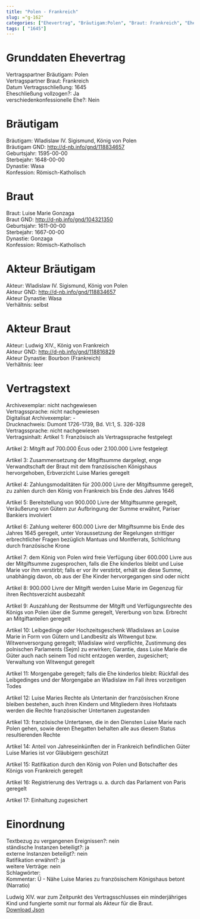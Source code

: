 ```yaml
---
title: "Polen - Frankreich"
slug: ="g-162"
categories: ["Ehevertrag", "Bräutigam:Polen", "Braut: Frankreich", "Eheschließung vollzogen?:Ja", "verschiedenkonfessionelle Ehe?:Nein", "Dynastie Bräutigam:Wasa", "Akteur Bräutigam:Wladislaw IV. Sigismund, König von Polen", "Akteur Braut:Ludwig XIV., König von Frankreich", "Textbezug?:nein", "Ständisch?:ja", "Ratifikation?:ja", "Sonstiges?:nein", "Bräutigam:Polen", "Braut: Frankreich"]
tags: [ "1645"]
---
```

<!--more-->

# Grunddaten Ehevertrag

Vertragspartner Bräutigam: Polen<br>
Vertragspartner Braut: Frankreich<br>
Datum Vertragsschließung: 1645<br>
Eheschließung vollzogen?: Ja<br>
verschiedenkonfessionelle Ehe?: Nein<br>
# Bräutigam

Bräutigam: Wladislaw IV. Sigismund, König von Polen<br>
Bräutigam GND: http://d-nb.info/gnd/118834657<br>
Geburtsjahr: 1595-00-00<br>
Sterbejahr: 1648-00-00<br>
Dynastie: Wasa<br>
Konfession: Römisch-Katholisch<br>
# Braut

Braut: Luise Marie Gonzaga<br>
Braut GND: http://d-nb.info/gnd/104321350<br>
Geburtsjahr: 1611-00-00<br>
Sterbejahr: 1667-00-00<br>
Dynastie: Gonzaga<br>
Konfession: Römisch-Katholisch<br>
# Akteur Bräutigam

Akteur: Wladislaw IV. Sigismund, König von Polen<br>
Akteur GND: http://d-nb.info/gnd/118834657<br>
Akteur Dynastie: Wasa<br>
Verhältnis: selbst<br>
# Akteur Braut

Akteur: Ludwig XIV., König von Frankreich<br>
Akteur GND: http://d-nb.info/gnd/118816829<br>
Akteur Dynastie: Bourbon (Frankreich)<br>
Verhältnis: leer<br>
# Vertragstext

Archivexemplar: nicht nachgewiesen<br>
Vertragssprache: nicht nachgewiesen<br>
Digitalisat Archivexemplar: -<br>
Drucknachweis: Dumont 1726-1739, Bd. VI:1, S. 326-328<br>
Vertragssprache: nicht nachgewiesen<br>
Vertragsinhalt: Artikel 1: Französisch als Vertragssprache festgelegt

Artikel 2: Mitgift auf 700.000 Écus oder 2.100.000 Livre festgelegt

Artikel 3: Zusammensetzung der Mitgiftsumme dargelegt, enge Verwandtschaft der Braut mit dem französischen Königshaus hervorgehoben, Erbverzicht Luise Maries geregelt

Artikel 4: Zahlungsmodalitäten für 200.000 Livre der Mitgiftsumme geregelt, zu zahlen durch den König von Frankreich bis Ende des Jahres 1646 

Artikel 5: Bereitstellung von 900.000 Livre der Mitgiftsumme geregelt, Veräußerung von Gütern zur Aufbringung der Summe erwähnt, Pariser Bankiers involviert 

Artikel 6: Zahlung weiterer 600.000 Livre der Mitgiftsumme bis Ende des Jahres 1645 geregelt, unter Voraussetzung der Regelungen strittiger erbrechtlicher Fragen bezüglich Mantuas und Montferrats, Schlichtung durch französische Krone

Artikel 7: dem König von Polen wird freie Verfügung über 600.000 Livre aus der Mitgiftsumme zugesprochen, falls die Ehe kinderlos bleibt und Luise Marie vor ihm verstirbt; falls er vor ihr verstirbt, erhält sie diese Summe, unabhängig davon, ob aus der Ehe Kinder hervorgegangen sind oder nicht

Artikel 8: 900.000 Livre der Mitgift werden Luise Marie im Gegenzug für ihren Rechtsverzicht ausbezahlt

Artikel 9: Auszahlung der Restsumme der Mitgift und Verfügungsrechte des Königs von Polen über die Summe geregelt, Vererbung von bzw. Erbrecht an Mitgiftanteilen geregelt

Artikel 10: Leibgedinge oder Hochzeitsgeschenk Wladislaws an Louise Marie in Form von Gütern und Landbesitz als Witwengut bzw. Witwenversorgung geregelt; Wladislaw wird verpflichte, Zustimmung des polnischen Parlaments (Sejm) zu erwirken; Garantie, dass Luise Marie die Güter auch nach seinem Tod nicht entzogen werden, zugesichert; Verwaltung von Witwengut geregelt

Artikel 11: Morgengabe geregelt; falls die Ehe kinderlos bleibt: Rückfall des Leibgedinges und der Morgengabe an Wladislaw im Fall ihres vorzeitigen Todes

Artikel 12: Luise Maries Rechte als Untertanin der französischen Krone bleiben bestehen, auch ihren Kindern und Mitgliedern ihres Hofstaats werden die Rechte französischer Untertanen zugestanden

Artikel 13: französische Untertanen, die in den Diensten Luise Marie nach Polen gehen, sowie deren Ehegatten behalten alle aus diesem Status resultierenden Rechte

Artikel 14: Anteil von Jahreseinkünften der in Frankreich befindlichen Güter Luise Maries ist vor Gläubigern geschützt

Artikel 15: Ratifikation durch den König von Polen und Botschafter des Königs von Frankreich geregelt

Artikel 16: Registrierung des Vertrags u. a. durch das Parlament von Paris geregelt

Artikel 17: Einhaltung zugesichert<br>
# Einordnung

Textbezug zu vergangenen Ereignissen?: nein<br>
ständische Instanzen beteiligt?: ja<br>
externe Instanzen beteiligt?: nein<br>
Ratifikation erwähnt?: ja<br>
weitere Verträge: nein<br>
Schlagwörter: <br>
Kommentar: Ü - Nähe Luise Maries zu französischem Königshaus betont (Narratio)

Ludwig XIV. war zum Zeitpunkt des Vertragsschlusses ein minderjähriges Kind und fungierte somit nur formal als Akteur für die Braut.<br>
[Download Json](/vertraege/vertrag-162.json)